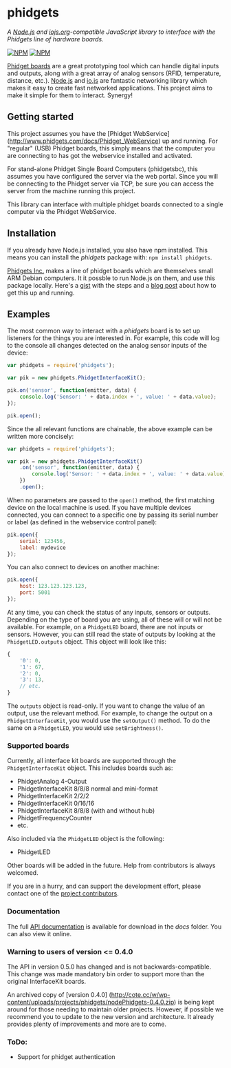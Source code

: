 # phidgets
_A [Node.js](http://www.nodejs.org/) and [iojs.org](http://www.iojs.org/)-compatible
JavaScript library to interface with the Phidgets line of hardware boards._

[![NPM](https://nodei.co/npm/phidgets.png?downloads=true)](https://nodei.co/npm/phidgets/) [![NPM](https://nodei.co/npm-dl/phidgets.png?months=6&height=2)](https://nodei.co/npm/phidgets/)

[Phidget boards](http://www.phidgets.com/) are a great prototyping tool which can handle
digital inputs and outputs, along with a great array of analog sensors (RFID, temperature,
distance, etc.).  [Node.js](http://nodejs.org) and [io.js](http://iojs.org) are fantastic
networking library which makes it easy to create fast networked applications.  This
project aims to make it simple for them to interact. Synergy!

## Getting started
This project assumes you have the [Phidget WebService]
(http://www.phidgets.com/docs/Phidget_WebService) up and running.  For "regular" (USB)
Phidget boards, this simply means that the computer you are connecting to has got the
webservice installed and activated.

For stand-alone Phidget Single Board Computers (phidgetsbc), this assumes you have
configured the server via the web portal. Since you will be connecting to the Phidget
server via TCP, be sure you can access the server from the machine running this project.

This library can interface with multiple phidget boards connected to a single computer via
the Phidget WebService.

## Installation
If you already have Node.js installed, you also have npm installed. This means you can
install the *phidgets* package with: `npm install phidgets`.

[Phidgets Inc.](http://www.phidgets.com) makes a line of phidget boards which are
themselves small ARM Debian computers. It it possble to run Node.js on them, and use this
package locally. Here's a [gist](https://gist.github.com/1574158) with the steps and a
[blog post](http://blog.evantahler.com/node-js-running-on-a-phidgets-sbc2-board) about how
to get this up and running.

## Examples

The most common way to interact with a *phidgets* board is to set up listeners for the
things you are interested in. For example, this code will log to the console all changes
detected on the analog sensor inputs of the device:

```javascript
var phidgets = require('phidgets');

var pik = new phidgets.PhidgetInterfaceKit();

pik.on('sensor', function(emitter, data) {
    console.log('Sensor: ' + data.index + ', value: ' + data.value);
});

pik.open();
```

Since the all relevant functions are chainable, the above example can be written more
concisely:

```javascript
var phidgets = require('phidgets');

var pik = new phidgets.PhidgetInterfaceKit()
    .on('sensor', function(emitter, data) {
        console.log('Sensor: ' + data.index + ', value: ' + data.value);
    })
    .open();
```

When no parameters are passed to the `open()` method, the first matching device on the
local machine is used. If you have multiple devices connected, you can connect to a
specific one by passing its serial number or label (as defined in the webservice control
panel):

```javascript
pik.open({
    serial: 123456,
    label: mydevice
});
```

You can also connect to devices on another machine:

```javascript
pik.open({
    host: 123.123.123.123,
    port: 5001
});
```

At any time, you can check the status of any inputs, sensors or outputs. Depending on the
type of board you are using, all of these will or will not be available. For example, on a
`PhidgetLED` board, there are not inputs or sensors. However, you can still read the state
of outputs by looking at the `PhidgetLED.outputs` object. This object will look like this:

```javascript
{
    '0': 0,
    '1': 67,
    '2': 0,
    '3': 13,
    // etc.
}
```

The `outputs` object is read-only. If you want to change the value of an output, use the
relevant method. For example, to change the output on a `PhidgetInterfaceKit`, you would
use the `setOutput()` method. To do the same on a `PhidgetLED`, you would use
`setBrightness()`.

### Supported boards

Currently, all interface kit boards are supported through the `PhidgetInterfaceKit`
object. This includes boards such as:

 * PhidgetAnalog 4-Output
 * PhidgetInterfaceKit 8/8/8 normal and mini-format
 * PhidgetInterfaceKit 2/2/2
 * PhidgetInterfaceKit 0/16/16
 * PhidgetInterfaceKit 8/8/8 (with and without hub)
 * PhidgetFrequencyCounter
 * etc.

Also included via the `PhidgetLED` object is the following:

 * PhidgetLED

Other boards will be added in the future. Help from contributors is always welcomed.

If you are in a hurry, and can support the development effort, please contact one of the
[project contributors](https://github.com/cotejp/node-phidgets/graphs/contributors).

### Documentation

The full [API documentation](http://cote.cc/w/wp-content/uploads/projects/phidgets/docs/)
is available for download in the *docs* folder. You can also view it online.


### Warning to users of version <= 0.4.0

The API in version 0.5.0 has changed and is not backwards-compatible. This change was made
mandatory bin order to support more than the original InterfaceKit boards.

An archived copy of [version 0.4.0]
(http://cote.cc/w/wp-content/uploads/projects/phidgets/nodePhidgets-0.4.0.zip) is being
kept around for those needing to maintain older projects. However, if possible we
recommend you to update to the new version and architecture. It already provides plenty of
improvements and more are to come.


### ToDo:
* Support for phidget authentication
